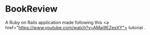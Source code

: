 # BookReview
A Ruby on Rails application made following this &lt;a href="https://www.youtube.com/watch?v=AMai9EZesXY"> tutorial </a>.

